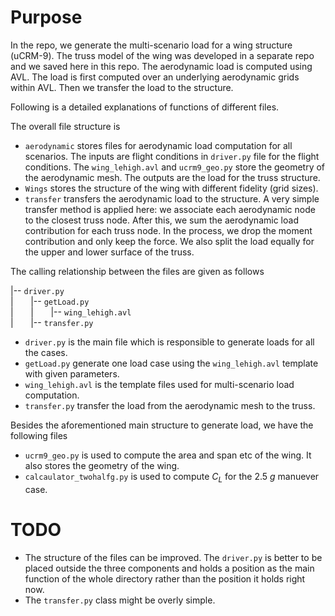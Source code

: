 # Purpose

In the repo, we generate the multi-scenario load for a wing structure (uCRM-9).
The truss model of the wing was developed in a separate repo and we saved here in this repo.
The aerodynamic load is computed using AVL. 
The load is first computed over an underlying aerodynamic grids within AVL. 
Then we transfer the load to the structure.

Following is a detailed explanations of functions of different files.

The overall file structure is

* `aerodynamic` stores files for aerodynamic load computation for all scenarios.
The inputs are flight conditions in `driver.py` file for the flight conditions.
The `wing_lehigh.avl` and `ucrm9_geo.py` store the geometry of the aerodynamic mesh.
The outputs are the load for the truss structure.
* `Wings` stores the structure of the wing with different fidelity (grid sizes).
* `transfer` transfers the aerodynamic load to the structure.
A very simple transfer method is applied here: 
we associate each aerodynamic node to the closest truss node.
After this, we sum the aerodynamic load contribution for each truss node.
In the process, we drop the moment contribution and only keep the force.
We also split the load equally for the upper and lower surface of the truss.

The calling relationship between the files are given as follows


|-- `driver.py`\
| &nbsp; &nbsp; &nbsp; |-- `getLoad.py`\
| &nbsp; &nbsp; &nbsp; | &nbsp; &nbsp; &nbsp; |-- `wing_lehigh.avl`\
| &nbsp; &nbsp; &nbsp; |-- `transfer.py`

* `driver.py` is the main file which is responsible to generate loads for all the cases.
* `getLoad.py` generate one load case using the `wing_lehigh.avl` template with given parameters.
* `wing_lehigh.avl` is the template files used for multi-scenario load computation.
* `transfer.py` transfer the load from the aerodynamic mesh to the truss.

Besides the aforementioned main structure to generate load, we have the following files

* `ucrm9_geo.py` is used to compute the area and span etc of the wing.
It also stores the geometry of the wing.
* `calcaulator_twohalfg.py` is used to compute $C_L$ for the $2.5~g$ manuever case.


# TODO

* The structure of the files can be improved.
The `driver.py` is better to be placed outside the three components and holds a position as the main function of the whole directory rather than the position it holds right now.
* The `transfer.py` class might be overly simple.